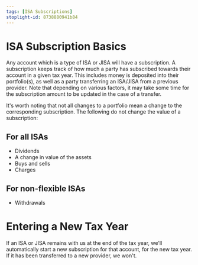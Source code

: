 ```yaml
---
tags: [ISA Subscriptions]
stoplight-id: 8738880941b84
---
```


# ISA Subscription Basics

Any account which is a type of ISA or JISA will have a subscription. A subscription keeps track of how much a party has subscribed towards their account in a given tax year. This includes money is deposited into their portfolio(s), as well as a party transferring an ISA/JISA from a previous provider. Note that depending on various factors, it may take some time for the subscription amount to be updated in the case of a transfer.

It's worth noting that not all changes to a portfolio mean a change to the corresponding subscription. The following do not change the value of a subscription:

## For all ISAs

- Dividends
- A change in value of the assets
- Buys and sells
- Charges

## For non-flexible ISAs
- Withdrawals

# Entering a New Tax Year

If an ISA or JISA remains with us at the end of the tax year, we'll automatically start a new subscription for that account, for the new tax year. If it has been transferred to a new provider, we won't.